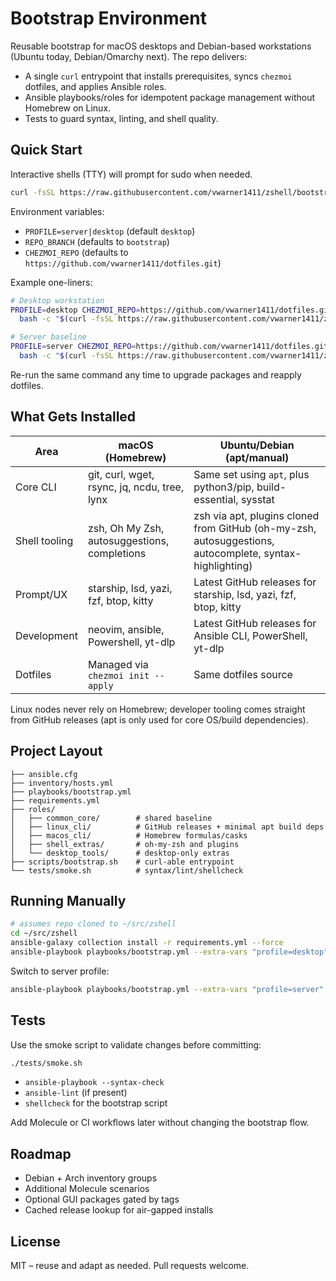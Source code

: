 # Bootstrap Environment

Reusable bootstrap for macOS desktops and Debian-based workstations (Ubuntu today, Debian/Omarchy next). The repo delivers:

- A single `curl` entrypoint that installs prerequisites, syncs `chezmoi` dotfiles, and applies Ansible roles.
- Ansible playbooks/roles for idempotent package management without Homebrew on Linux.
- Tests to guard syntax, linting, and shell quality.

## Quick Start

Interactive shells (TTY) will prompt for sudo when needed.

```bash
curl -fsSL https://raw.githubusercontent.com/vwarner1411/zshell/bootstrap/scripts/bootstrap.sh | bash
```

Environment variables:

- `PROFILE=server|desktop` (default `desktop`)
- `REPO_BRANCH` (defaults to `bootstrap`)
- `CHEZMOI_REPO` (defaults to `https://github.com/vwarner1411/dotfiles.git`)

Example one-liners:

```bash
# Desktop workstation
PROFILE=desktop CHEZMOI_REPO=https://github.com/vwarner1411/dotfiles.git \
  bash -c "$(curl -fsSL https://raw.githubusercontent.com/vwarner1411/zshell/bootstrap/scripts/bootstrap.sh)"

# Server baseline
PROFILE=server CHEZMOI_REPO=https://github.com/vwarner1411/dotfiles.git \
  bash -c "$(curl -fsSL https://raw.githubusercontent.com/vwarner1411/zshell/bootstrap/scripts/bootstrap.sh)"
```

Re-run the same command any time to upgrade packages and reapply dotfiles.

## What Gets Installed

| Area                | macOS (Homebrew)                              | Ubuntu/Debian (apt/manual)                                        |
|---------------------|-----------------------------------------------|-------------------------------------------------------------------|
| Core CLI            | git, curl, wget, rsync, jq, ncdu, tree, lynx  | Same set using `apt`, plus python3/pip, build-essential, sysstat  |
| Shell tooling       | zsh, Oh My Zsh, autosuggestions, completions  | zsh via apt, plugins cloned from GitHub (oh-my-zsh, autosuggestions, autocomplete, syntax-highlighting) |
| Prompt/UX           | starship, lsd, yazi, fzf, btop, kitty         | Latest GitHub releases for starship, lsd, yazi, fzf, btop, kitty  |
| Development         | neovim, ansible, Powershell, yt-dlp           | Latest GitHub releases for Ansible CLI, PowerShell, yt-dlp        |
| Dotfiles            | Managed via `chezmoi init --apply`            | Same dotfiles source                                              |

Linux nodes never rely on Homebrew; developer tooling comes straight from GitHub releases (apt is only used for core OS/build dependencies).

## Project Layout

```
├── ansible.cfg
├── inventory/hosts.yml
├── playbooks/bootstrap.yml
├── requirements.yml
├── roles/
│   ├── common_core/        # shared baseline
│   ├── linux_cli/          # GitHub releases + minimal apt build deps
│   ├── macos_cli/          # Homebrew formulas/casks
│   ├── shell_extras/       # oh-my-zsh and plugins
│   └── desktop_tools/      # desktop-only extras
├── scripts/bootstrap.sh    # curl-able entrypoint
└── tests/smoke.sh          # syntax/lint/shellcheck
```

## Running Manually

```bash
# assumes repo cloned to ~/src/zshell
cd ~/src/zshell
ansible-galaxy collection install -r requirements.yml --force
ansible-playbook playbooks/bootstrap.yml --extra-vars "profile=desktop" --ask-become-pass
```

Switch to server profile:

```bash
ansible-playbook playbooks/bootstrap.yml --extra-vars "profile=server" --ask-become-pass
```

## Tests

Use the smoke script to validate changes before committing:

```bash
./tests/smoke.sh
```

- `ansible-playbook --syntax-check`
- `ansible-lint` (if present)
- `shellcheck` for the bootstrap script

Add Molecule or CI workflows later without changing the bootstrap flow.

## Roadmap

- Debian + Arch inventory groups
- Additional Molecule scenarios
- Optional GUI packages gated by tags
- Cached release lookup for air-gapped installs

## License

MIT – reuse and adapt as needed. Pull requests welcome.
